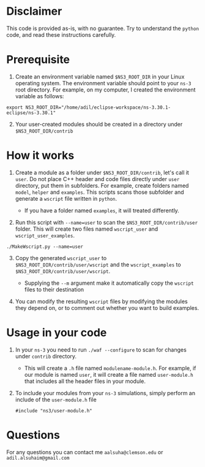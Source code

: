Disclaimer
==========
This code is provided as-is, with no guarantee. Try to understand the `python` code, and read these instructions carefully.

Prerequisite
============
1. Create an environment variable named `$NS3_ROOT_DIR` in your Linux operating system. The environment variable should point to your `ns-3` root directory. 
For example, on my computer, I created the environment variable as follows:
```
export NS3_ROOT_DIR="/home/adil/eclipse-workspace/ns-3.30.1-eclipse/ns-3.30.1"
```
2. Your user-created modules should be created in a directory under `$NS3_ROOT_DIR/contrib` 


How it works
============
1. Create a module as a folder under `$NS3_ROOT_DIR/contrib`, let's call it `user`. Do not place C++ header and code files directly under `user` directory, put them in subfolders. For example, create folders named `model`, `helper` and `examples`. This scripts scans those subfolder and generate a `wscript` file written in `python`.
    * If you have a folder named `examples`, it will treated differently.

2. Run this script with `--name=user` to scan the `$NS3_ROOT_DIR/contrib/user` folder. This will create two files named `wscript_user` and `wscript_user_examples`.  
```
./MakeWscript.py --name=user
```

3. Copy the generated `wscript_user` to `$NS3_ROOT_DIR/contrib/user/wscript` and the `wscript_examples` to `$NS3_ROOT_DIR/contrib/user/wscript`.

    * Supplying the `--m` argument make it automatically copy the `wscript` files to their destination

4. You can modify the resulting `wscript` files by modifying the modules they depend on, or to comment out whether you want to build examples. 


Usage in your code
===================
1. In your `ns-3` you need to run `./waf --configure` to scan for changes under `contrib` directory.
    * This will create a `.h` file named `modulename-module.h`. For example, if our module is named `user`, it will create a file named `user-module.h` that includes all the header files in your module. 

2. To include your modules from your `ns-3` simulations, simply perform an include of the `user-module.h` file
    ```
    #include "ns3/user-module.h"
    ```


Questions
=========
For any questions you can contact me `aalsuha@clemson.edu` or `adil.alsuhaim@gmail.com`